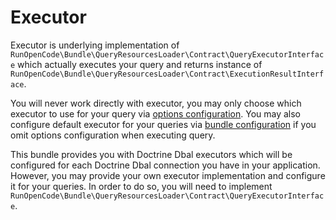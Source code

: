 Executor
========

Executor is underlying implementation of `RunOpenCode\Bundle\QueryResourcesLoader\Contract\QueryExecutorInterface` which
actually executes your query and returns instance of
`RunOpenCode\Bundle\QueryResourcesLoader\Contract\ExecutionResultInterface`.

You will never work directly with executor, you may only choose which executor to use for your query
via [options configuration](query-options.md). You may also configure default executor for your queries
via [bundle configuration](installation.md) if you omit options configuration when executing query.

This bundle provides you with Doctrine Dbal executors which will be configured for each Doctrine Dbal connection you
have in your application. However, you may provide your own executor implementation and configure it for your queries.
In order to do so, you will need to implement `RunOpenCode\Bundle\QueryResourcesLoader\Contract\QueryExecutorInterface`. 